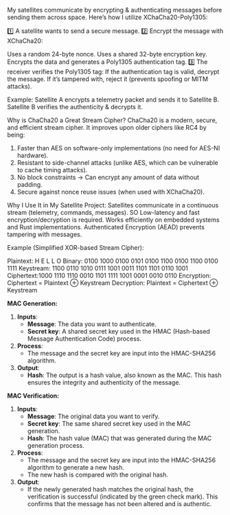 My satellites communicate by encrypting & authenticating messages before sending them across space. Here’s how I utilize XChaCha20-Poly1305:

1️⃣ A satellite wants to send a secure message.
2️⃣ Encrypt the message with XChaCha20:

Uses a random 24-byte nonce.
Uses a shared 32-byte encryption key.
Encrypts the data and generates a Poly1305 authentication tag. 3️⃣ The receiver verifies the Poly1305 tag:
If the authentication tag is valid, decrypt the message.
If it’s tampered with, reject it (prevents spoofing or MITM attacks).

Example:
Satellite A encrypts a telemetry packet and sends it to Satellite B.
Satellite B verifies the authenticity & decrypts it.

Why is ChaCha20 a Great Stream Cipher?
ChaCha20 is a modern, secure, and efficient stream cipher. It improves upon older ciphers like RC4 by being:
1. Faster than AES on software-only implementations (no need for AES-NI hardware).
2. Resistant to side-channel attacks (unlike AES, which can be vulnerable to cache timing attacks).
3. No block constraints → Can encrypt any amount of data without padding.
4. Secure against nonce reuse issues (when used with XChaCha20).

Why I Use It in My Satellite Project:
Satellites communicate in a continuous stream (telemetry, commands, messages).
SO Low-latency and fast encryption/decryption is required.
Works efficiently on embedded systems and Rust implementations.
Authenticated Encryption (AEAD) prevents tampering with messages.

Example (Simplified XOR-based Stream Cipher):

Plaintext:  H   E   L   L   O
Binary:    0100 1000 0100 0101 0100 1100 0100 1100 0100 1111
Keystream: 1100 0110 1010 0111 1001 0011 1101 1101 0110 1001
Ciphertext:1000 1110 1110 0010 1101 1111 1001 0001 0010 0110
Encryption: Ciphertext = Plaintext ⊕ Keystream
Decryption: Plaintext = Ciphertext ⊕ Keystream

**MAC Generation:**

1. **Inputs**:
    - **Message**: The data you want to authenticate.
    - **Secret key**: A shared secret key used in the HMAC (Hash-based Message Authentication Code) process.
2. **Process**:
    - The message and the secret key are input into the HMAC-SHA256 algorithm.
3. **Output**:
    - **Hash**: The output is a hash value, also known as the MAC. This hash ensures the integrity and authenticity of the message.

**MAC Verification:**

1. **Inputs**:
    - **Message**: The original data you want to verify.
    - **Secret key**: The same shared secret key used in the MAC generation.
    - **Hash**: The hash value (MAC) that was generated during the MAC generation process.
2. **Process**:
    - The message and the secret key are input into the HMAC-SHA256 algorithm to generate a new hash.
    - The new hash is compared with the original hash.
3. **Output**:
    - If the newly generated hash matches the original hash, the verification is successful (indicated by the green check mark). 
    This confirms that the message has not been altered and is authentic.